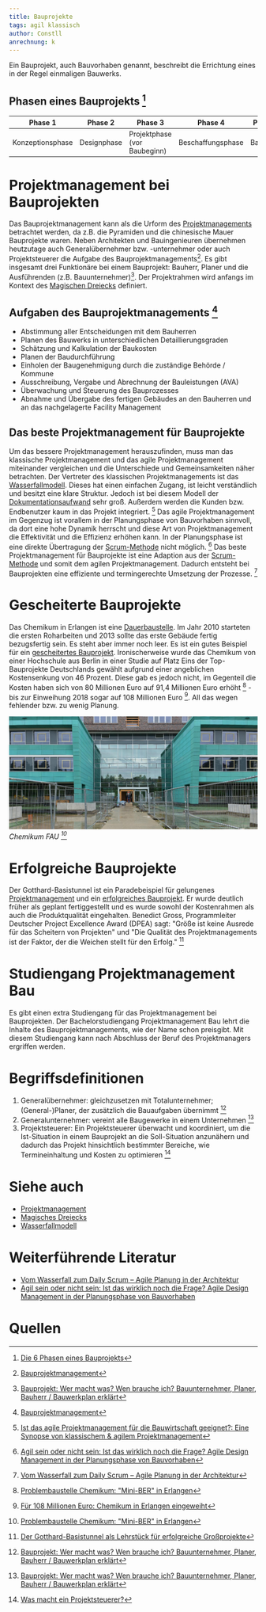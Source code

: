 ```yaml
---
title: Bauprojekte
tags: agil klassisch
author: Constll
anrechnung: k
---
```



Ein Bauprojekt, auch Bauvorhaben genannt, beschreibt die Errichtung eines in der Regel einmaligen Bauwerks.

## Phasen eines Bauprojekts [^3]

Phase 1 | Phase 2 | Phase 3 | Phase 4 | Phase 5 | Phase 6 
------- | ------- | ------- | ------- | ------- | -------
Konzeptionsphase | Designphase | Projektphase (vor Baubeginn) | Beschaffungsphase | Bauphase | Projektphase (nach Bauabschluss)

# Projektmanagement bei Bauprojekten

Das Bauprojektmanagement kann als die Urform des [Projektmanagements](Projektmanagement.md) betrachtet werden, da z.B. die Pyramiden und die chinesische Mauer Bauprojekte waren. 
Neben Architekten und Bauingenieuren übernehmen heutzutage auch Generalübernehmer bzw. -unternehmer oder auch Projektsteuerer die Aufgabe des Bauprojektmanagements[^1]. Es gibt insgesamt drei Funktionäre bei einem Bauprojekt: Bauherr, Planer und die Ausführenden (z.B. Bauunternehmer)[^2]. Der Projektrahmen wird anfangs im Kontext des [Magischen Dreiecks](Magisches_Dreieck.md) definiert.

## Aufgaben des Bauprojektmanagements [^1]

* Abstimmung aller Entscheidungen mit dem Bauherren
* Planen des Bauwerks in unterschiedlichen Detaillierungsgraden
* Schätzung und Kalkulation der Baukosten
* Planen der Baudurchführung
* Einholen der Baugenehmigung durch die zuständige Behörde / Kommune
* Ausschreibung, Vergabe und Abrechnung der Bauleistungen (AVA)
* Überwachung und Steuerung des Bauprozesses
* Abnahme und Übergabe des fertigen Gebäudes an den Bauherren und an das nachgelagerte Facility Management 

## Das beste Projektmanagement für Bauprojekte

Um das bessere Projektmanagement herauszufinden, muss man das klassische Projektmanagement und das agile Projektmanagement miteinander vergleichen und die Unterschiede und Gemeinsamkeiten näher betrachten.
Der Vertreter des klassischen Projektmanagements ist das [Wasserfallmodell](Wasserfall_Modell.md). Dieses hat einen einfachen Zugang, ist leicht verständlich und besitzt eine klare Struktur. Jedoch ist bei diesem Modell der [Dokumentationsaufwand](Projektdokumentation.md) sehr groß. Außerdem werden die Kunden bzw. Endbenutzer kaum in das Projekt integriert. [^5]
Das agile Projektmanagement im Gegenzug ist vorallem in der Planungsphase von Bauvorhaben sinnvoll, da dort eine hohe Dynamik herrscht und diese Art von Projektmanagement die Effektivität und die Effizienz erhöhen kann. In der Planungsphase ist eine direkte Übertragung der [Scrum-Methode](SCRUM.md) nicht möglich. [^6] 
Das beste Projektmanagement für Bauprojekte ist eine Adaption aus der [Scrum-Methode](SCRUM.md) und somit dem agilen Projektmanagement. Dadurch entsteht bei Bauprojekten eine effiziente und termingerechte Umsetzung der Prozesse. [^7]

# Gescheiterte Bauprojekte

Das Chemikum in Erlangen ist eine [Dauerbaustelle](Dauerbaustelle.md). Im Jahr 2010 starteten die ersten Roharbeiten und 2013 sollte das erste Gebäude fertig bezugsfertig sein. Es steht aber immer noch leer. Es ist ein gutes Beispiel für ein [gescheitertes Bauprojekt](Praxisbeispiele_gescheiterte_Projetke.md). Ironischerweise wurde das Chemikum von einer Hochschule aus Berlin in einer Studie auf Platz Eins der Top-Bauprojekte Deutschlands gewählt aufgrund einer angeblichen Kostensenkung von 46 Prozent. Diese gab es jedoch nicht, im Gegenteil die Kosten haben sich von 80 Millionen Euro auf 91,4 Millionen Euro erhöht [^8] - bis zur Einweihung 2018 sogar auf 108 Millionen Euro [^9]. All das wegen fehlender bzw. zu wenig Planung.

![Chemikum FAU](Bauprojekte/MPSBeitrag.jpeg)
*Chemikum FAU [^8]*

# Erfolgreiche Bauprojekte

Der Gotthard-Basistunnel ist ein Paradebeispiel für gelungenes [Projektmanagement](Projektmanagement.md) und ein [erfolgreiches Bauprojekt](Praxisbeispiele_erfolgreiche_Projekte.md). Er wurde deutlich früher als geplant fertiggestellt und es wurde sowohl der Kostenrahmen als auch die Produktqualität eingehalten. Benedict Gross, Programmleiter Deutscher Project Excellence Award (DPEA) sagt: "Größe ist keine Ausrede für das Scheitern von Projekten" und "Die Qualität des Projektmanagements ist der Faktor, der die Weichen stellt für den Erfolg." [^10]

# Studiengang Projektmanagement Bau

Es gibt einen extra Studiengang für das Projektmanagement bei Bauprojekten. Der Bachelorstudiengang Projektmanagement Bau lehrt die Inhalte des Bauprojektmanagements, wie der Name schon preisgibt. Mit diesem Studiengang kann nach Abschluss der Beruf des Projektmanagers ergriffen werden.

# Begriffsdefinitionen
1. Generalübernehmer: gleichzusetzen mit Totalunternehmer; (General-)Planer, der zusätzlich die Bauaufgaben übernimmt [^2]
2. Generalunternehmer: vereint alle Baugewerke in einem Unternehmen [^2]
3. Projektsteuerer: Ein Projektsteuerer überwacht und koordiniert, um die Ist-Situation in einem Bauprojekt an die Soll-Situation anzunähern und dadurch das Projekt hinsichtlich bestimmter Bereiche, wie Termineinhaltung und Kosten zu optimieren [^4]


# Siehe auch

* [Projektmanagement](Projektmanagement.md)
* [Magisches Dreiecks](Magisches_Dreieck.md)
* [Wasserfallmodell](Wasserfall_Modell.md)

# Weiterführende Literatur
* [Vom Wasserfall zum Daily Scrum – Agile Planung in der Architektur](https://www.dbz.de/artikel/dbz_Vom_Wasserfall_zum_Daily_Scrum_Agile_Planung_in_der_Architektur_3583255.html)
* [Agil sein oder nicht sein: Ist das wirklich noch die Frage? Agile Design Management in der Planungsphase von Bauvorhaben](https://www.mp-gruppe.de/fileadmin/user_upload/content/blog/2019/Bau_VDI-Jahresausgabe_2019-2020f.pdf)

# Quellen

[^1]: [Bauprojektmanagement](https://www.projektmagazin.de/glossarterm/bauprojektmanagement)
[^2]: [Bauprojekt: Wer macht was? Wen brauche ich? Bauunternehmer, Planer, Bauherr / Bauwerkplan erklärt](https://www.youtube.com/watch?v=UVjm9xbqXws)
[^3]: [Die 6 Phasen eines Bauprojekts](https://www.letsbuild.com/de/blog/die-6-phasen-eines-bauprojekts)
[^4]: [Was macht ein Projektsteuerer?](https://www.freelancermap.de/blog/was-macht-ein-projektsteuerer/)
[^5]: [Ist das agile Projektmanagement für die Bauwirtschaft geeignet?: Eine Synopse von klassischem & agilem Projektmanagement](https://books.google.de/books?hl=de&lr=&id=T6TbDwAAQBAJ&oi=fnd&pg=PP1&dq=klassisches+projektmanagement+bei+Bauprojekten&ots=xicw2A9aJr&sig=QTwYuzxAutL_e2n3AlPTjL4zf4g#v=onepage&q=klassisches%20projektmanagement%20bei%20Bauprojekten&f=false)
[^6]: [Agil sein oder nicht sein: Ist das wirklich noch die Frage? Agile Design Management in der Planungsphase von Bauvorhaben](https://www.mp-gruppe.de/fileadmin/user_upload/content/blog/2019/Bau_VDI-Jahresausgabe_2019-2020f.pdf)
[^7]: [Vom Wasserfall zum Daily Scrum – Agile Planung in der Architektur](https://www.dbz.de/artikel/dbz_Vom_Wasserfall_zum_Daily_Scrum_Agile_Planung_in_der_Architektur_3583255.html)
[^8]: [Problembaustelle Chemikum: "Mini-BER" in Erlangen](https://www.nordbayern.de/region/erlangen/problembaustelle-chemikum-mini-ber-in-erlangen-1.4397839)
[^9]: [Für 108 Millionen Euro: Chemikum in Erlangen eingeweiht](https://www.nordbayern.de/region/erlangen/fur-108-millionen-euro-chemikum-in-erlangen-eingeweiht-1.7573678)
[^10]: [Der Gotthard-Basistunnel als Lehrstück für erfolgreiche Großprojekte](https://www.gpm-ipma.de/awards/aktuelles/detail/der_gotthard_basistunnel_als_lehrstueck_fuer_erfolgreiche_grossprojekte.html)
